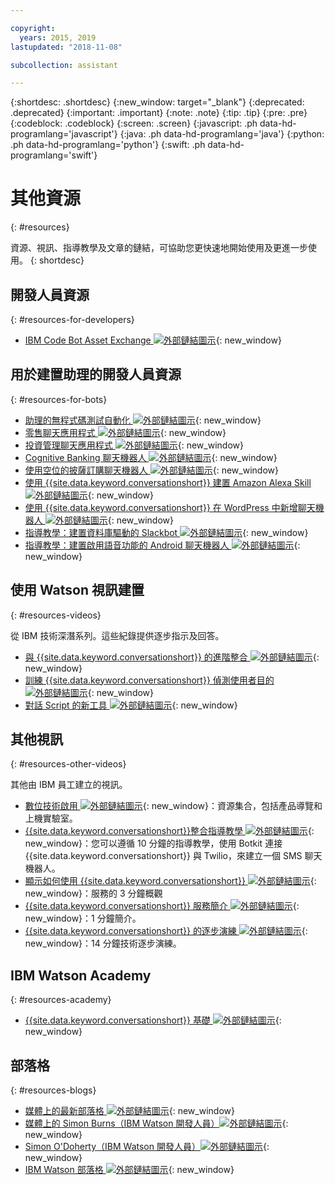 ```yaml
---

copyright:
  years: 2015, 2019
lastupdated: "2018-11-08"

subcollection: assistant

---
```


{:shortdesc: .shortdesc}
{:new_window: target="_blank"}
{:deprecated: .deprecated}
{:important: .important}
{:note: .note}
{:tip: .tip}
{:pre: .pre}
{:codeblock: .codeblock}
{:screen: .screen}
{:javascript: .ph data-hd-programlang='javascript'}
{:java: .ph data-hd-programlang='java'}
{:python: .ph data-hd-programlang='python'}
{:swift: .ph data-hd-programlang='swift'}

# 其他資源
{: #resources}

資源、視訊、指導教學及文章的鏈結，可協助您更快速地開始使用及更進一步使用。
{: shortdesc}

## 開發人員資源
{: #resources-for-developers}

- [IBM Code Bot Asset Exchange ![外部鏈結圖示](../../icons/launch-glyph.svg "外部鏈結圖示")](https://developer.ibm.com/code/exchanges/bots/){: new_window}

## 用於建置助理的開發人員資源
{: #resources-for-bots}

- [助理的無程式碼測試自動化 ![外部鏈結圖示](../../icons/launch-glyph.svg "E外部鏈結圖示")](https://chatbotsmagazine.com/10-minutes-codeless-test-automation-for-ibm-watson-chatbots-d71eac9626d7){: new_window}
- [零售聊天應用程式 ![外部鏈結圖示](../../icons/launch-glyph.svg "外部鏈結圖示")](https://developer.ibm.com/code/journey/create-cognitive-retail-chatbot/){: new_window}
- [投資管理聊天應用程式 ![外部鏈結圖示](../../icons/launch-glyph.svg "外部鏈結圖示")](https://developer.ibm.com/code/journey/create-an-investment-management-chatbot/){: new_window}
- [Cognitive Banking 聊天機器人 ![外部鏈結圖示](../../icons/launch-glyph.svg "外部鏈結圖示")](https://developer.ibm.com/code/journey/create-cognitive-banking-chatbot/){: new_window}
- [使用空位的披薩訂購聊天機器人 ![外部鏈結圖示](../../icons/launch-glyph.svg "外部鏈結圖示")](https://developer.ibm.com/code/journey/assemble-a-pizza-ordering-chatbot-dialog/){: new_window}
- [使用 {{site.data.keyword.conversationshort}} 建置 Amazon Alexa Skill ![外部鏈結圖示](../../icons/launch-glyph.svg "外部鏈結圖示")](https://github.com/IBM/alexa-skill-watson-conversation){: new_window}
- [使用 {{site.data.keyword.conversationshort}} 在 WordPress 中新增聊天機器人 ![外部鏈結圖示](../../icons/launch-glyph.svg "外部鏈結圖示")](https://wordpress.org/plugins/conversation-watson/){: new_window}
- [指導教學：建置資料庫驅動的 Slackbot ![外部鏈結圖示](../../icons/launch-glyph.svg "外部鏈結圖示")](https://cloud.ibm.com/docs/tutorials/slack-chatbot-database-watson.html){: new_window}
- [指導教學：建置啟用語音功能的 Android 聊天機器人 ![外部鏈結圖示](../../icons/launch-glyph.svg "外部鏈結圖示")](https://cloud.ibm.com/docs/tutorials/android-watson-chatbot.html){: new_window}

## 使用 Watson 視訊建置
{: #resources-videos}

從 IBM 技術深潛系列。這些紀錄提供逐步指示及回答。

- [與 {{site.data.keyword.conversationshort}} 的進階整合 ![外部鏈結圖示](../../icons/launch-glyph.svg "外部鏈結圖示")](https://youtu.be/0rnt54ONtQw){: new_window}
- [訓練 {{site.data.keyword.conversationshort}} 偵測使用者目的 ![外部鏈結圖示](../../icons/launch-glyph.svg "外部鏈結圖示")](https://youtu.be/uYw4Tv1Y5tc){: new_window}
- [對話 Script 的新工具 ![外部鏈結圖示](../../icons/launch-glyph.svg "外部鏈結圖示")](https://youtu.be/QuR54--vD5o){: new_window}

## 其他視訊
{: #resources-other-videos}

其他由 IBM 員工建立的視訊。

- [數位技術啟用 ![外部鏈結圖示](../../icons/launch-glyph.svg "外部鏈結圖示")](https://ibm-dte.mybluemix.net/ibm-watson-assistant){: new_window}：資源集合，包括產品導覽和上機實驗室。
- [{{site.data.keyword.conversationshort}}整合指導教學 ![外部鏈結圖示](../../icons/launch-glyph.svg "外部鏈結圖示")](https://www.youtube.com/watch?v=O3silvVBaC8&t=3s){: new_window}：您可以遵循 10 分鐘的指導教學，使用 Botkit 連接 {{site.data.keyword.conversationshort}} 與 Twilio，來建立一個 SMS 聊天機器人。
- [顯示如何使用 {{site.data.keyword.conversationshort}} ![外部鏈結圖示](../../icons/launch-glyph.svg "外部鏈結圖示")](https://youtu.be/tUkLIUOm550){: new_window}：服務的 3 分鐘概觀
- [{{site.data.keyword.conversationshort}} 服務簡介 ![外部鏈結圖示](../../icons/launch-glyph.svg "外部鏈結圖示")](https://youtu.be/A96nLYSMltA){: new_window}：1 分鐘簡介。
- [{{site.data.keyword.conversationshort}} 的逐步演練 ![外部鏈結圖示](../../icons/launch-glyph.svg "外部鏈結圖示")](https://youtu.be/ELwWhJGE2P8){: new_window}：14 分鐘技術逐步演練。

## IBM Watson Academy
{: #resources-academy}

- [{{site.data.keyword.conversationshort}} 基礎 ![外部鏈結圖示](../../icons/launch-glyph.svg "外部鏈結圖示")](https://www.watson-academy.info/course/view.php?id=273){: new_window}

## 部落格
{: #resources-blogs}

- [媒體上的最新部落格 ![外部鏈結圖示](../../icons/launch-glyph.svg "外部鏈結圖示")](https://medium.com/tag/watson-assistant/latest){: new_window}
- [媒體上的 Simon Burns（IBM Watson 開發人員）![外部鏈結圖示](../../icons/launch-glyph.svg "外部鏈結圖示")](https://medium.com/@snrubnomis/conversational-directory-5a5531749295){: new_window}
- [Simon O'Doherty（IBM Watson 開發人員）![外部鏈結圖示](../../icons/launch-glyph.svg "外部鏈結圖示")](https://sodoherty.ai/){: new_window}
- [IBM Watson 部落格 ![外部鏈結圖示](../../icons/launch-glyph.svg "外部鏈結圖示")](https://www.ibm.com/blogs/watson/){: new_window}
